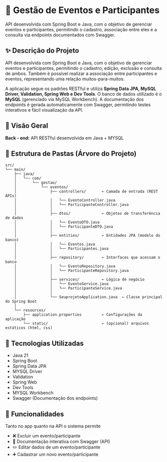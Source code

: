 # **🎉 Gestão de Eventos e Participantes**
API desenvolvida com Spring Boot e Java, com o objetivo de gerenciar eventos e participantes, permitindo o cadastro, associação entre eles e a consulta via endpoints documentados com Swagger.

## ✨ Descrição do Projeto
API desenvolvida com Spring Boot e Java, com o objetivo de gerenciar eventos e participantes, permitindo o cadastro, edição, exclusão e consulta de ambos. Também é possível realizar a associação entre participantes e eventos, representando uma relação muitos-para-muitos.

A aplicação segue os padrões RESTful e utiliza **Spring Data JPA, MySQL Driver, Validation, Spring Web e Dev Tools**. O banco de dados utilizado é o **MySQL** (gerenciado via MySQL Workbench). A documentação dos endpoints é gerada automaticamente com Swagger, permitindo testes interativos e fácil visualização da API.

## 🎯 Visão Geral
**Back - end:** API RESTful desenvolvida em Java + MYSQL


## 🌳 Estrutura de Pastas (Árvore do Projeto)
```
src/
└── main/
    ├── java/
    │   └── com/
    │       └── gestao/
    │           └── eventos/
    │               ├── controllers/       ← Camada de entrada (REST APIs)
    │               │   └── EventoController.java
    │               │   └── ParticipanteController.java
    │               │
    │               ├── dtos/              ← Objetos de transferência de dados
    │               │   └── EventoDTO.java
    │               │   └── ParticipanteDTO.java
    │               │
    │               ├── entities/          ← Entidades JPA (modelo do banco)
    │               │   └── Eventos.java
    │               │   └── Participantes.java
    │               │
    │               ├── repository/        ← Interfaces que acessam o banco
    │               │   └── EventoRepository.java
    │               │   └── ParticipanteRepository.java
    │               │
    │               ├── services/          ← Lógica de negócio
    │               │   └── EventoService.java
    │               │   └── ParticipanteService.java
    │               │
    │               └── SeuprojetoApplication.java  ← Classe principal do Spring Boot
    │
    └── resources/
        ├── application.properties         ← Configurações da aplicação
        └── static/                        ← (opcional) arquivos estáticos (html, css)
```
## 🔧 Tecnologias Utilizadas
- Java 21
- Spring Boot
- Spring Data JPA
- MYSQL Driver
- Validation
- Spring Web
- Dev Tools
- MYSQL Workbench
- Swagger (Documentação dos endpoints)

## 🚀 Funcionalidades
Tanto no app quanto na API o sistema permite
- ❌ Excluir um evento/participante
- 📖 Documentação interativa com Swagger (API)
- ✏️ Editar dados de um evento/participante
- ➕ Cadastrar um novo evento/participante
